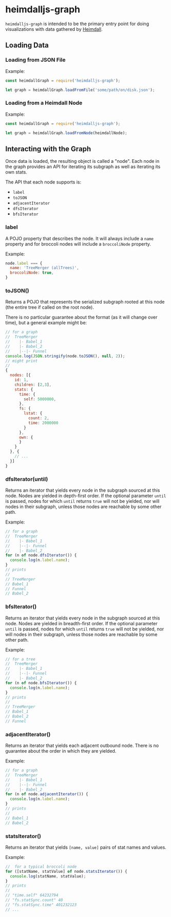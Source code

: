 # heimdalljs-graph

`heimdalljs-graph` is intended to be the primary entry point for doing visualizations with data
gathered by [Heimdall](https://github.com/heimdalljs-lib). 

## Loading Data

### Loading from JSON File

Example:

```js
const heimdallGraph = require('heimdalljs-graph');

let graph = heimdallGraph.loadFromFile('some/path/on/disk.json');
```

### Loading from a Heimdall Node

Example:

```js
const heimdallGraph = require('heimdalljs-graph');

let graph = heimdallGraph.loadFromNode(heimdallNode);
```

## Interacting with the Graph

Once data is loaded, the resulting object is called a "node". Each node in the graph provides 
an API for iterating its subgraph as well as iterating its own stats. 

The API that each node supports is:

* `label`
* `toJSON`
* `adjacentIterator`
* `dfsIterator`
* `bfsIterator`

### label

A POJO property that describes the node.  It will always include a `name`
property and for broccoli nodes will include a `broccoliNode` property.

Example:

```js
node.label === {
  name: 'TreeMerger (allTrees)',
  broccoliNode: true,
}
```

### toJSON()

Returns a POJO that represents the serialized subgraph rooted at this node (the
entire tree if called on the root node).

There is no particular guarantee about the format (as it will change over time),
but a general example might be:

```js
// for a graph
//  TreeMerger
//    |- Babel_1
//    |- Babel_2
//    |--|- Funnel
console.log(JSON.stringify(node.toJSON(), null, 2));
// might print
//
{
  nodes: [{
    id: 1,
    children: [2,3],
    stats: {
      time: {
        self: 5000000,
      },
      fs: {
        lstat: {
          count: 2,
          time: 2000000
        }
      },
      own: {
      }
    }
  }, {
    // ...
  }]
}
```

### dfsIterator(until)

Returns an iterator that yields every node in the subgraph sourced at this node.
Nodes are yielded in depth-first order.  If the optional parameter `until` is
passed, nodes for which `until` returns `true` will not be yielded, nor will
nodes in their subgraph, unless those nodes are reachable by some other path.

Example:

```js
// for a graph
//  TreeMerger
//    |- Babel_1
//    |--|- Funnel
//    |- Babel_2
for (n of node.dfsIterator()) {
  console.log(n.label.name);
}
// prints
//
// TreeMerger
// Babel_1
// Funnel
// Babel_2
```

### bfsIterator()

Returns an iterator that yields every node in the subgraph sourced at this node.
Nodes are yielded in breadth-first order.  If the optional parameter `until` is
passed, nodes for which `until` returns `true` will not be yielded, nor will
nodes in their subgraph, unless those nodes are reachable by some other path.


Example:
```js
// for a tree
//  TreeMerger
//    |- Babel_1
//    |--|- Funnel
//    |- Babel_2
for (n of node.bfsIterator()) {
  console.log(n.label.name);
}
// prints
//
// TreeMerger
// Babel_1
// Babel_2
// Funnel
```

### adjacentIterator()

Returns an iterator that yields each adjacent outbound node. There is no guarantee
about the order in which they are yielded.

Example:

```js
// for a graph
//  TreeMerger
//    |- Babel_1
//    |--|- Funnel
//    |- Babel_2
for (n of node.adjacentIterator()) {
  console.log(n.label.name);
}
// prints
//
// Babel_1
// Babel_2
```

### statsIterator()

Returns an iterator that yields `[name, value]` pairs of stat names and values.

Example:
```js
//  for a typical broccoli node 
for ([statName, statValue] of node.statsIterator()) {
  console.log(statName, statValue);
}
// prints
//
// "time.self" 64232794
// "fs.statSync.count" 40
// "fs.statSync.time" 401232123
// ...
```
